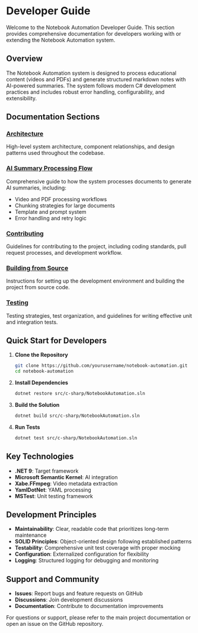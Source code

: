 # Developer Guide

Welcome to the Notebook Automation Developer Guide. This section provides comprehensive documentation for developers working with or extending the Notebook Automation system.

## Overview

The Notebook Automation system is designed to process educational content (videos and PDFs) and generate structured markdown notes with AI-powered summaries. The system follows modern C# development practices and includes robust error handling, configurability, and extensibility.

## Documentation Sections

### [Architecture](architecture.md)
High-level system architecture, component relationships, and design patterns used throughout the codebase.

### [AI Summary Processing Flow](ai-summary-flow.md)
Comprehensive guide to how the system processes documents to generate AI summaries, including:
- Video and PDF processing workflows
- Chunking strategies for large documents
- Template and prompt system
- Error handling and retry logic

### [Contributing](contributing.md)
Guidelines for contributing to the project, including coding standards, pull request processes, and development workflow.

### [Building from Source](building.md)
Instructions for setting up the development environment and building the project from source code.

### [Testing](testing.md)
Testing strategies, test organization, and guidelines for writing effective unit and integration tests.

## Quick Start for Developers

1. **Clone the Repository**
   ```bash
   git clone https://github.com/yourusername/notebook-automation.git
   cd notebook-automation
   ```

2. **Install Dependencies**
   ```bash
   dotnet restore src/c-sharp/NotebookAutomation.sln
   ```

3. **Build the Solution**
   ```bash
   dotnet build src/c-sharp/NotebookAutomation.sln
   ```

4. **Run Tests**
   ```bash
   dotnet test src/c-sharp/NotebookAutomation.sln
   ```

## Key Technologies

- **.NET 9**: Target framework
- **Microsoft Semantic Kernel**: AI integration
- **Xabe.FFmpeg**: Video metadata extraction
- **YamlDotNet**: YAML processing
- **MSTest**: Unit testing framework

## Development Principles

- **Maintainability**: Clear, readable code that prioritizes long-term maintenance
- **SOLID Principles**: Object-oriented design following established patterns
- **Testability**: Comprehensive unit test coverage with proper mocking
- **Configuration**: Externalized configuration for flexibility
- **Logging**: Structured logging for debugging and monitoring

## Support and Community

- **Issues**: Report bugs and feature requests on GitHub
- **Discussions**: Join development discussions
- **Documentation**: Contribute to documentation improvements

For questions or support, please refer to the main project documentation or open an issue on the GitHub repository.
